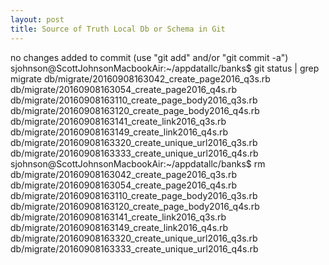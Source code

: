 ```yaml
---
layout: post
title: Source of Truth Local Db or Schema in Git
---
```

no changes added to commit (use "git add" and/or "git commit -a")
sjohnson@ScottJohnsonMacbookAir:~/appdatallc/banks$ git status | grep migrate
	db/migrate/20160908163042_create_page2016_q3s.rb
	db/migrate/20160908163054_create_page2016_q4s.rb
	db/migrate/20160908163110_create_page_body2016_q3s.rb
	db/migrate/20160908163120_create_page_body2016_q4s.rb
	db/migrate/20160908163141_create_link2016_q3s.rb
	db/migrate/20160908163149_create_link2016_q4s.rb
	db/migrate/20160908163320_create_unique_url2016_q3s.rb
	db/migrate/20160908163333_create_unique_url2016_q4s.rb
sjohnson@ScottJohnsonMacbookAir:~/appdatallc/banks$ rm db/migrate/20160908163042_create_page2016_q3s.rb db/migrate/20160908163054_create_page2016_q4s.rb db/migrate/20160908163110_create_page_body2016_q3s.rb db/migrate/20160908163120_create_page_body2016_q4s.rb db/migrate/20160908163141_create_link2016_q3s.rb db/migrate/20160908163149_create_link2016_q4s.rb db/migrate/20160908163320_create_unique_url2016_q3s.rb db/migrate/20160908163333_create_unique_url2016_q4s.rb